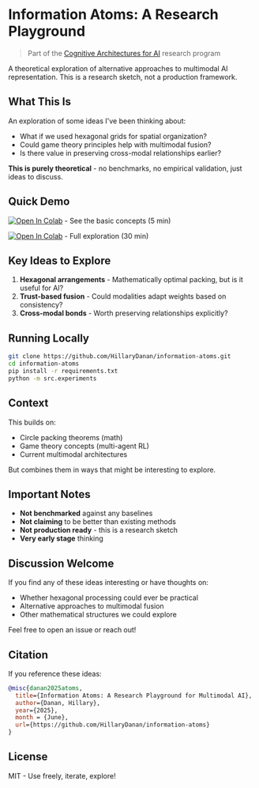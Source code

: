 # Information Atoms: A Research Playground

> Part of the [Cognitive Architectures for AI](https://github.com/HillaryDanan/cognitive-architectures-ai) research program


A theoretical exploration of alternative approaches to multimodal AI representation. This is a research sketch, not a production framework.

## What This Is

An exploration of some ideas I've been thinking about:
- What if we used hexagonal grids for spatial organization?
- Could game theory principles help with multimodal fusion?
- Is there value in preserving cross-modal relationships earlier?

**This is purely theoretical** - no benchmarks, no empirical validation, just ideas to discuss.

## Quick Demo

[![Open In Colab](https://colab.research.google.com/assets/colab-badge.svg)](https://colab.research.google.com/github/HillaryDanan/information-atoms/blob/main/🚀_Quick_Start.ipynb) - See the basic concepts (5 min)

[![Open In Colab](https://colab.research.google.com/assets/colab-badge.svg)](https://colab.research.google.com/github/HillaryDanan/information-atoms/blob/main/📓_Full_Framework.ipynb) - Full exploration (30 min)

## Key Ideas to Explore

1. **Hexagonal arrangements** - Mathematically optimal packing, but is it useful for AI?
2. **Trust-based fusion** - Could modalities adapt weights based on consistency?
3. **Cross-modal bonds** - Worth preserving relationships explicitly?

## Running Locally

```bash
git clone https://github.com/HillaryDanan/information-atoms.git
cd information-atoms
pip install -r requirements.txt
python -m src.experiments
```

## Context

This builds on:
- Circle packing theorems (math)
- Game theory concepts (multi-agent RL)
- Current multimodal architectures

But combines them in ways that might be interesting to explore.

## Important Notes

- **Not benchmarked** against any baselines
- **Not claiming** to be better than existing methods
- **Not production ready** - this is a research sketch
- **Very early stage** thinking

## Discussion Welcome

If you find any of these ideas interesting or have thoughts on:
- Whether hexagonal processing could ever be practical
- Alternative approaches to multimodal fusion
- Other mathematical structures we could explore

Feel free to open an issue or reach out!

## Citation

If you reference these ideas:
```bibtex
@misc{danan2025atoms,
  title={Information Atoms: A Research Playground for Multimodal AI},
  author={Danan, Hillary},
  year={2025},
  month = {June},
  url={https://github.com/HillaryDanan/information-atoms}
}
```

## License

MIT - Use freely, iterate, explore!

